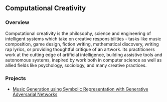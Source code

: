 ## Computational Creativity

### Overview
Computational creativity is the philosophy, science and engineering of intelligent systems which take on creative responsibilities - tasks like music composition, game design, fiction writing, mathematical discovery, writing rap lyrics, or providing thoughtful critique of an artwork. Its practitioners work at the cutting edge of artificial intelligence, building assistive tools and autonomous systems, inspired by work both in computer science as well as allied fields like psychology, sociology, and many creative practices.

### Projects
- [Music Generation using Symbolic Representation with Generative Adversarial Networks](https://nbviewer.org/github/mughees-asif/music-generation-gan/blob/master/180288337.ipynb)

